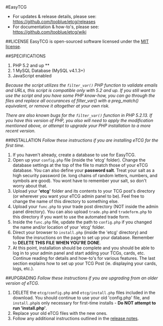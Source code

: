 #EasyTCG
- For updates & release details, please see: https://github.com/tooblue/etcg/releases
- For documentation & how-to's, please see: https://github.com/tooblue/etcg/wiki

##LICENSE
EasyTCG is open-sourced software licensed under the [MIT license](http://opensource.org/licenses/MIT).

##SPECIFICATIONS
1. PHP 5.2 and up **
2. 1 MySQL Database (MySQL v4.1.3+)
3. JavaScript enabled

*Because the script utilizes the `filter_var()` PHP function to validate emails and URLs, this script is compatible only with 5.2 and up. If you still want to use the script and you have some PHP know-how, you can go through the files and replace all occurances of filter_var() with a preg_match() equivalent, or remove it altogether at your own risk.*

*There are also known bugs for the `filter_var()` function in PHP 5.2.13. If you have this version of PHP, you also will need to apply the modification mentioned above, or attempt to upgrade your PHP installation to a more recent version.*

##INSTALLATION
*Follow these instructions if you are installing eTCG for the first time.*

1. If you haven't already, create a database to use for EasyTCG.
2. Open up your `config.php` file (inside the 'etcg' folder). Change the database settings at the top of the file to match those of your eTCG database. You can also define your **password salt**. Treat your salt as a high security password (ie. long chains of random letters, numbers, and symbols are good). You wont have to remember your salt, so don't worry about that.
3. Upload your **'etcg'** folder and its contents to your TCG post's directory (or wherever you want your eTCG admin panel to be). Feel free to change the name of this directory to something else.
4. Upload your `func.php` to your trade post directory (NOT inside the admin panel directory). You can also upload `trade.php` and `tradeform.php` to this directory if you want to use the automated trade form.
5. Inside the `func.php` file, update the path to `config.php` if you changed the name and/or location of your 'etcg' folder. 
6. Direct your browser to `install.php` (inside the 'etcg' directory) and follow the insructions on the page to set up your database. Remember to **DELETE THIS FILE WHEN YOU'RE DONE**.
7. At this point, installation should be complete and you should be able to log in to your admin panel and start adding your TCGs, cards, etc. Continue reading for details and how-to's for various features. The last section explains how to set up your TCG Post (ie. displaying your cards, logs, etc.).

##UPGRADING
*Follow these instructions if you are upgrading from an older version of eTCG.*

1. DELETE the `etcg/config.php` and `etcg/install.php` files included in the download. You should continue to use your old 'config.php' file, and `install.php`is only necessary for first-time installs - **Do NOT attempt to run 'install.php'**.
2. Replace your old eTCG files with the new ones.
3. Follow any additional instructions outlined in the [release notes](https://github.com/tooblue/etcg/releases).
